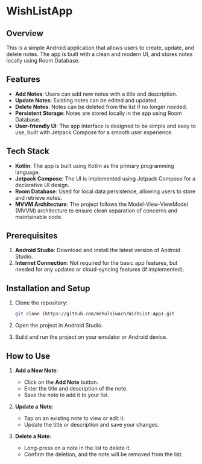# WishListApp

## Overview

This is a simple Android application that allows users to create, update, and delete notes. The app is built with a clean and modern UI, and stores notes locally using Room Database.

## Features

- **Add Notes**: Users can add new notes with a title and description.
- **Update Notes**: Existing notes can be edited and updated.
- **Delete Notes**: Notes can be deleted from the list if no longer needed.
- **Persistent Storage**: Notes are stored locally in the app using Room Database.
- **User-friendly UI**: The app interface is designed to be simple and easy to use, built with Jetpack Compose for a smooth user experience.

## Tech Stack

- **Kotlin**: The app is built using Kotlin as the primary programming language.
- **Jetpack Compose**: The UI is implemented using Jetpack Compose for a declarative UI design.
- **Room Database**: Used for local data persistence, allowing users to store and retrieve notes.
- **MVVM Architecture**: The project follows the Model-View-ViewModel (MVVM) architecture to ensure clean separation of concerns and maintainable code.

## Prerequisites

1. **Android Studio**: Download and install the latest version of Android Studio.
2. **Internet Connection**: Not required for the basic app features, but needed for any updates or cloud-syncing features (if implemented).

## Installation and Setup

1. Clone the repository:

    ```bash
    git clone (https://github.com/mehulsiwach/WishList-App).git
    ```

2. Open the project in Android Studio.

3. Build and run the project on your emulator or Android device.

## How to Use

1. **Add a New Note**:
    - Click on the **Add Note** button.
    - Enter the title and description of the note.
    - Save the note to add it to your list.

2. **Update a Note**:
    - Tap on an existing note to view or edit it.
    - Update the title or description and save your changes.

3. **Delete a Note**:
    - Long-press on a note in the list to delete it.
    - Confirm the deletion, and the note will be removed from the list.
